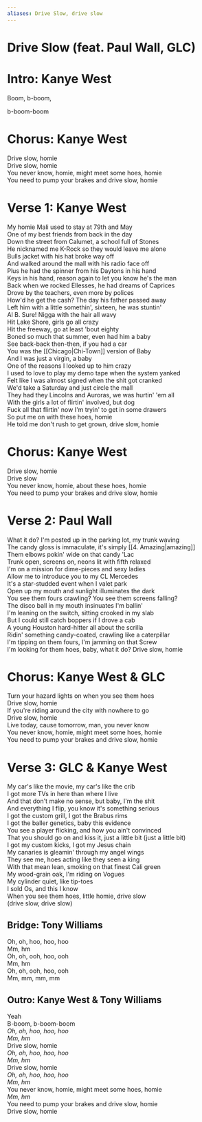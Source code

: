```yaml
---
aliases: Drive Slow, drive slow
---
```


# Drive Slow (feat. Paul Wall, GLC)

# Intro: Kanye West

Boom, b-boom,

b-boom-boom

# Chorus: Kanye West

Drive slow, homie  
Drive slow, homie  
You never know, homie, might meet some hoes, homie  
You need to pump your brakes and drive slow, homie  

# Verse 1: Kanye West

My homie Mali used to stay at 79th and May  
One of my best friends from back in the day  
Down the street from Calumet, a school full of Stones  
He nicknamed me K-Rock so they would leave me alone  
Bulls jacket with his hat broke way off  
And walked around the mall with his radio face off  
Plus he had the spinner from his Daytons in his hand  
Keys in his hand, reason again to let you know he's the man  
Back when we rocked Ellesses, he had dreams of Caprices  
Drove by the teachers, even more by polices  
How'd he get the cash? The day his father passed away  
Left him with a little somethin', sixteen, he was stuntin'  
Al B. Sure! Nigga with the hair all wavy  
Hit Lake Shore, girls go all crazy  
Hit the freeway, go at least 'bout eighty  
Boned so much that summer, even had him a baby  
See back-back then-then, if you had a car  
You was the [[Chicago|Chi-Town]] version of Baby  
And I was just a virgin, a baby  
One of the reasons I looked up to him crazy  
I used to love to play my demo tape when the system yanked  
Felt like I was almost signed when the shit got cranked  
We'd take a Saturday and just circle the mall  
They had they Lincolns and Auroras, we was hurtin' 'em all  
With the girls a lot of flirtin' involved, but dog  
Fuck all that flirtin' now I'm tryin' to get in some drawers  
So put me on with these hoes, homie  
He told me don't rush to get grown, drive slow, homie  

# Chorus: Kanye West

Drive slow, homie  
Drive slow  
You never know, homie, about these hoes, homie  
You need to pump your brakes and drive slow, homie  

# Verse 2: Paul Wall

What it do? I'm posted up in the parking lot, my trunk waving  
The candy gloss is immaculate, it's simply [[4. Amazing|amazing]]  
Them elbows pokin' wide on that candy 'Lac  
Trunk open, screens on, neons lit with fifth relaxed  
I'm on a mission for dime-pieces and sexy ladies  
Allow me to introduce you to my CL Mercedes  
It's a star-studded event when I valet park  
Open up my mouth and sunlight illuminates the dark  
You see them fours crawling? You see them screens falling?  
The disco ball in my mouth insinuates I'm ballin'  
I'm leaning on the switch, sitting crooked in my slab  
But I could still catch boppers if I drove a cab  
A young Houston hard-hitter all about the scrilla  
Ridin' something candy-coated, crawling like a caterpillar  
I'm tipping on them fours, I'm jamming on that Screw  
I'm looking for them hoes, baby, what it do? Drive slow, homie  

# Chorus: Kanye West & GLC

Turn your hazard lights on when you see them hoes  
Drive slow, homie  
If you're riding around the city with nowhere to go  
Drive slow, homie  
Live today, cause tomorrow, man, you never know  
You never know, homie, might meet some hoes, homie  
You need to pump your brakes and drive slow, homie  

# Verse 3: GLC & Kanye West

My car's like the movie, my car's like the crib  
I got more TVs in here than where I live  
And that don't make no sense, but baby, I'm the shit  
And everything I flip, you know it's something serious  
I got the custom grill, I got the Brabus rims  
I got the baller genetics, baby this evidence  
You see a player flicking, and how you ain't convinced  
That you should go on and kiss it, just a little bit (just a little bit)  
I got my custom kicks, I got my Jesus chain  
My canaries is gleamin' through my angel wings  
They see me, hoes acting like they seen a king  
With that mean lean, smoking on that finest Cali green  
My wood-grain oak, I'm riding on Vogues  
My cylinder quiet, like tip-toes  
I sold Os, and this I know  
When you see them hoes, little homie, drive slow  
(drive slow, drive slow)  

## Bridge: Tony Williams

Oh, oh, hoo, hoo, hoo  
Mm, hm  
Oh, oh, ooh, hoo, ooh  
Mm, hm  
Oh, oh, ooh, hoo, ooh  
Mm, mm, mm, mm

## Outro: Kanye West & Tony Williams

Yeah  
B-boom, b-boom-boom  
_Oh, oh, hoo, hoo, hoo  
Mm, hm_  
Drive slow, homie  
_Oh, oh, hoo, hoo, hoo  
Mm, hm_  
Drive slow, homie  
_Oh, oh, hoo, hoo, hoo  
Mm, hm_  
You never know, homie, might meet some hoes, homie  
_Mm, hm_  
You need to pump your brakes and drive slow, homie  
Drive slow, homie
